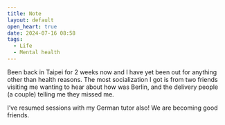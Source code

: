 ```yaml
---
title: Note
layout: default
open_heart: true
date: 2024-07-16 08:58
tags:
  - Life
  - Mental health
---
```


Been back in Taipei for 2 weeks now and I have yet been out for anything other than health reasons. The most socialization I got is from two friends visiting me wanting to hear about how was Berlin, and the delivery people (a couple) telling me they missed me. 

I’ve resumed sessions with my German tutor also! We are becoming good friends.
